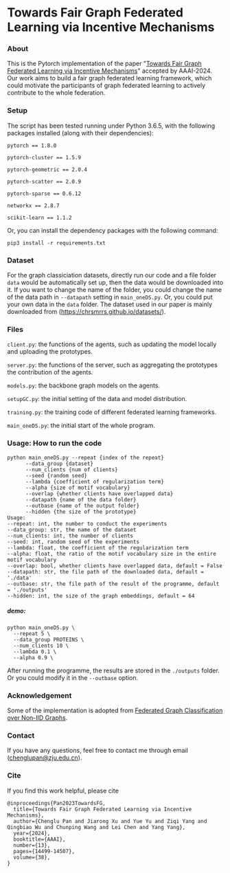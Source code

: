 # Towards Fair Graph Federated Learning via Incentive Mechanisms
### About
This is the Pytorch implementation of the paper "[Towards Fair Graph Federated Learning via Incentive Mechanisms](http://arxiv.org/abs/2312.13306)" accepted by AAAI-2024. Our work aims to build a fair graph federated learning framework, which could motivate the participants of graph federated learning to actively contribute to the whole federation.
### Setup
The script has been tested running under Python 3.6.5, with the following packages installed (along with their dependencies):


`pytorch == 1.8.0`

`pytorch-cluster == 1.5.9`

`pytorch-geometric == 2.0.4`

`pytorch-scatter == 2.0.9`

`pytorch-sparse == 0.6.12`

`networkx == 2.8.7`

`scikit-learn == 1.1.2`



Or, you can install the dependency packages with the following command:



```
pip3 install -r requirements.txt
```
### Dataset
For the graph classiciation datasets, directly run our code and a file folder `data` would be automatically set up, then the data would be downloaded into it. If you want to change the name of the folder, you could change the name of the data path in `--datapath` setting in `main_oneDS.py`. Or, you could put your own data in the `data` folder. The dataset used in our paper is mainly downloaded from (https://chrsmrrs.github.io/datasets/).

### Files
`client.py`: the functions of the agents, such as updating the model locally and uploading the prototypes.

`server.py`: the functions of the server, such as aggregating the prototypes the contribution of the agents.

`models.py`: the backbone graph models on the agents.

`setupGC.py`: the initial setting of the data and model distribution.

`training.py`: the training code of different federated learning frameworks.

`main_oneDS.py`: the initial start of the whole program.



### Usage: How to run the code
```
python main_oneDS.py --repeat {index of the repeat}
      --data_group {dataset}
      --num_clients {num of clients}
      --seed {random seed}
      --lambda {coefficient of regularization term}
      --alpha {size of motif vocabulary}
      --overlap {whether clients have overlapped data}
      --datapath {name of the data folder}
      --outbase {name of the output folder}
      --hidden {the size of the prototype}
Usage:
--repeat: int, the number to conduct the experiments
--data_group: str, the name of the dataset
--num_clients: int, the number of clients
--seed: int, random seed of the experiments
--lambda: float, the coefficient of the regularization term
--alpha: float, the ratio of the motif vocabulary size in the entire motif vocabulary
--overlap: bool, whether clients have overlapped data, default = False
--datapath: str, the file path of the downloaded data, default = './data'
--outbase: str, the file path of the result of the programme, default = './outputs'
--hidden: int, the size of the graph embeddings, default = 64
```
##### demo:
```
python main_oneDS.py \
  --repeat 5 \
  --data_group PROTEINS \
  --num_clients 10 \
  --lambda 0.1 \
  --alpha 0.9 \
```

After running the programme, the results are stored in the `./outputs` folder. Or you could modify it in the `--outbase` option.


### Acknowledgement
Some of the implementation is adopted from [Federated Graph Classification over Non-IID Graphs](https://github.com/Oxfordblue7/GCFL).

### Contact
If you have any questions, feel free to contact me through email (chenglupan@zju.edu.cn).

### Cite
If you find this work helpful, please cite
```
@inproceedings{Pan2023TowardsFG,
  title={Towards Fair Graph Federated Learning via Incentive Mechanisms},
  author={Chenglu Pan and Jiarong Xu and Yue Yu and Ziqi Yang and Qingbiao Wu and Chunping Wang and Lei Chen and Yang Yang},
  year={2024},
  booktitle={AAAI},
  number={13},
  pages={14499-14507},
  volume={38},
}
```

